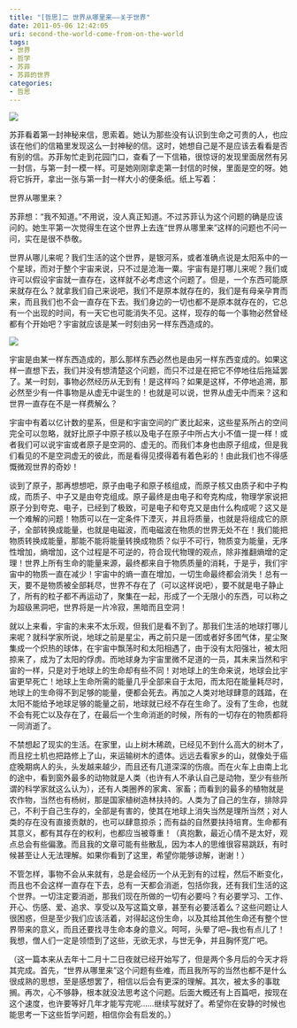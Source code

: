 ```yaml
---
title: "[哲思]二 世界从哪里来——关于世界"
date: 2011-05-06 12:42:05
uri: second-the-world-come-from-on-the-world
tags: 
- 世界
- 哲学
- 苏菲
- 苏菲的世界
categories: 
- 哲思
---
```


![](https://yqmfyg.bn1.livefilestore.com/y2pf5kEaa5MctWF4KYVNRYs8dEXEIyRJ16WUdOmrGbpp7whYNvk1Zr55JJd5VxKhfhDus8G_rQduXQt0X0JK84_w5Wr6N1THrP9n7XPQ6qEuoc/aboutworld.jpg?psid=1)

苏菲看着第一封神秘来信，思索着。她认为那些没有认识到生命之可贵的人，也应该在他们的信箱里发现这么一封神秘的信。这时，她想自己是不是应该去看看是否有别的信。苏菲匆忙走到花园门口，查看了一下信箱，很惊讶的发现里面居然有另一封信，与第一封一模一样。可是她刚刚拿走第一封信的时候，里面是空的呀。她将它拆开，拿出一张与第一封一样大小的便条纸。纸上写着：

世界从哪里来？

苏菲想：“我不知道。”不用说，没人真正知道。不过苏菲认为这个问题的确是应该问的。她生平第一次觉得生在这个世界上去连“世界从哪里来”这样的问题也不问一问，实在是很不恭敬。

世界从哪儿来呢？我们生活的这个世界，是银河系，或者准确点说是太阳系中的一个星球，而对于整个宇宙来说，只不过是沧海一粟。宇宙有是打哪儿来呢？我们或许可以假设宇宙就一直存在，这样就不必考虑这个问题了。但是，一个东西可能原来就存在么？就拿我们自己来说吧，我们不是原本就存在的，我们是有母亲孕育而来，而且我们也不会一直存在下去。我们身边的一切也都不是原本就存在的，它总有一个出现的时间，有一天它也可能消失不见。这样，现存的每一个事物必然曾经都有个开始吧？宇宙就应该是某一时刻由另一样东西造成的。

![](https://yqmfyg.bn1.livefilestore.com/y2pVxmC2WTX3WwNOoXHACM87Jsqtj68iHtmswFqeGl2S8o91GG5vexPfV-PPakRml5hz8gqtSxlpA8kvLW3zrNWZpS-soaltb8aRJATYip6Ges/aboutworld2.jpg?psid=1)

宇宙是由某一样东西造成的，那么那样东西必然也是由另一样东西变成的。如果这样一直想下去，我们并没有想清楚这个问题，而只不过是在把它不停地往后拖延罢了。某一时刻，事物必然经历从无到有！是这样吗？如果是这样，不停地追溯，那必然至少有一件事物是从虚无中诞生的！也就是可以说，世界从虚无中而来？这和世界一直存在不是一样费解么？

宇宙中有着以亿计数的星系，但是和宇宙空间的广袤比起来，这些星系所占的空间完全可以忽略，就好比原子中原子核以及电子在原子中所占大小不值一提一样！或者我们可以说宇宙或者原子是空洞的、虚无的。而我们本身也由原子组成，但是我们看见的不是空洞虚无的彼此，而是看得见摸得着有着色彩的！由此我们也不得感慨微观世界的奇妙！

谈到了原子，那再想想吧，原子由电子和原子核组成，而原子核又由质子和中子构成，而质子、中子又是由夸克组成。原子最终是由电子和夸克构成，物理学家说把原子分到夸克、电子，已经到了极致，可是电子和夸克又是由什么构成呢？这又是一个难解的问题！物质可以在一定条件下湮灭，并且将质量，也就是将组成它的原子，全部转换成能量，也就是电磁波，而电磁波在物质的世界无处不在！我们能把物质转换成能量，那能不能将能量转换成物质？似乎不可行，物质变为能量，无序性增加，熵增加，这个过程是不可逆的，符合现代物理的观点，除非推翻熵增的定理！世界上所有生命的能量来源，最终都来自于物质质量的消耗，于是乎，我们宇宙中的物质一直在减少！宇宙中的熵一直在增加，一切生命最终都会消失！总有一天，要不是物质被全部耗尽，世界不存在了（可以这样说吧），要不就是电子静止了，所有的粒子都不再运动了，聚集在一起，形成了一个无限小的东西，可以称之为超级黑洞吧，世界将是一片冷寂，黑暗而且空洞！

就以上来看，宇宙的未来不太乐观，但我们是看不到了。那我们生活的地球打哪儿来呢？就科学家所说，地球之前是星尘，再之前只是一团或者好多团气体，星尘聚集成一个炽热的球体，在宇宙中飘荡时和太阳相遇了，由于没有太阳强壮，被太阳掠来了，成为了太阳的俘虏。而地球身为宇宙里微不足道的一员，其未来当然和宇宙的一样，只是对于地球上的生命却有些不同！对地球上的生命来说，地球会比宇宙更早死亡！地球上生命所需的能量几乎全部来自于太阳，而太阳在能量耗尽时，地球上的生命得不到足够的能量，便都会死去。再加之人类对地球肆意的践踏，在太阳不能给予地球足够的能量之前，地球就已经不存在生命了。没有了生命，也就不会有死亡以及存在了，在最后一个生命消逝的时候，所有的一切存在的物质都将一同消逝了。

不禁想起了现实的生活。在家里，山上树木稀疏，已经见不到什么高大的树木了，而且挖土机也把路修上了山，来运输树木的遗体。远远去看家乡的山，就像处于癌症晚期病人的头，头发越来越少，而且还有几道深深的伤痕。而在火车上由南上北的途中，看到窗外最多的动物就是人类（也许有人不承认自己是动物，至少有些所谓的科学家就这么认为），还有人类圈养的家禽、家畜；而看到的最多的植物就是农作物，当然也有杨树，那是国家植树造林扶持的。人类为了自己的生存，排除异己，不利于自己生存的，全部是有害的，使其在地球上消失当然是理所当然；对人类的存在没有直接贡献的，也可以肆意掠杀；而有益的自然要扶持培育。生命都有其意义，都有其存在的权利，也都应当被尊重！（真抱歉，最近心情不是太好，观点总会有些偏激。而且我的文章可能有些散乱，因为本人的思维很容易跳跃，有时候甚至让人无法理解。如果你看到了这里，希望你能够谅解，谢谢！）

不管怎样，事物不会从来就有，总是会经历一个从无到有的过程，然后不断变化，而且也不会这样一直存在下去，总有一天都会消逝，包括你我，还有我们生活的这个世界。一切注定要消逝，那我们现在所做的一切有必要吗？有必要学习、工作、开心、伤感、爱、追求、享受以及写这篇文章，甚至有必要活着么？这些问题让人很困惑，但是至少我们应该活着，对得起这份生命，以及其给其他生命还有整个世界带来的意义，而且还要找寻生命本身的意义。呵呵，头晕了吧~我也有点儿了！我想，僧人们一定是领悟到了这些，无欲无求，与世无争，并且胸怀宽广吧。

（这一篇本来从去年十二月十二日夜就已经开始写了，但是两个多月后的今天才将其完成。首先，“世界从哪里来”这个问题有些难，而且我所写的当然也都不是什么很成熟的思想，至是感想罢了，相信以后会有更深的理解。其次，被太多的事耽搁。再次，心不够静，根本就没法思考这个问题。后面大概还有上百篇吧，按现在这个速度，也许要等好几年才能写完呢……继续写就好了。希望你在安静的时候也能思考一下这些哲学问题，相信你会有启发的。）
